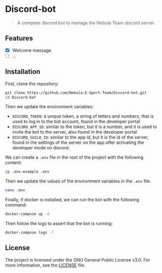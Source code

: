 # Discord-bot

> A complete discord bot to manage the Nebula Team discord server.

## Features

- [x] Welcome message
- [ ] ...

## Installation

First, clone the repository:

```bash
git clone https://github.com/Nebula-E-Sport-Team/Discord-bot.git
cd Discord-bot
```

Then we update the environment variables:

- `DISCORD_TOKEN`: a unique token, a string of letters and numbers, that is used to log in to the bot account, found in the developer portal
- `DISCORD_APP_ID`: similar to the token, but it is a number, and it is used to invite the bot to the server, also found in the developer portal
- `DISCORD_GUILD_ID`: similar to the app id, but it is the id of the server, found in the settings of the server on the app after activating the developer mode on discord.

We can create a `.env` file in the root of the project with the following content:

````bash
cp .env.example .env
````

Then we update the values of the environment variables in the `.env` file.

```bash
nano .env
```

Finally, if docker is installed, we can run the bot with the following command:

```bash
docker-compose up -d
````

Then follow the logs to assert that the bot is running:

```bash
docker-compose logs -f
```

## License

The project is licensed under the GNU General Public License v3.0. For more information, see the [LICENSE](LICENSE) file.
